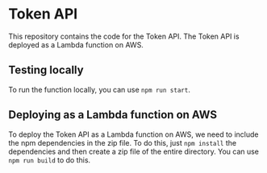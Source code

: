 # Token API

This repository contains the code for the Token API.
The Token API is deployed as a Lambda function on AWS.

## Testing locally

To run the function locally, you can use `npm run start`.

## Deploying as a Lambda function on AWS

To deploy the Token API as a Lambda function on AWS, we need to include the npm dependencies in the zip file.
To do this, just `npm install` the dependencies and then create a zip file of the entire directory.
You can use `npm run build` to do this.
